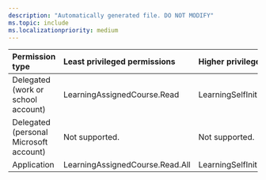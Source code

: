 ```yaml
---
description: "Automatically generated file. DO NOT MODIFY"
ms.topic: include
ms.localizationpriority: medium
---
```


|Permission type|Least privileged permissions|Higher privileged permissions|
|:---|:---|:---|
|Delegated (work or school account)|LearningAssignedCourse.Read|LearningSelfInitiatedCourse.Read|
|Delegated (personal Microsoft account)|Not supported.|Not supported.|
|Application|LearningAssignedCourse.Read.All|LearningSelfInitiatedCourse.Read.All|

